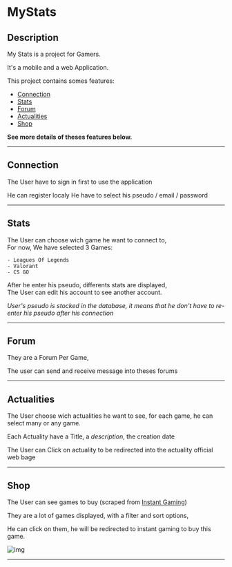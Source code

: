 # MyStats

## Description

My Stats is a project for Gamers.

It's a mobile and a web Application.

This project contains somes features:

- [Connection](#connection)
- [Stats](#stats)
- [Forum](#forum)
- [Actualities](#actualities)
- [Shop](#shop)


**See more details of theses features below.**

***
## Connection

The User have to sign in first to use the application

He can register localy
He have to select his pseudo / email / password

***
## Stats

The User can choose wich game he want to connect to,  
For now, We have selected 3 Games:  
```
- Leagues Of Legends
- Valorant
- CS GO
```
After he enter his pseudo, differents stats are displayed,   
The User can edit his account to see another account.

*User's pseudo is stocked in the database, it means that he don't have to re-enter his pseudo after his connection*
***
## Forum

They are a Forum Per Game,

The user can send and receive message into theses forums
***


## Actualities

The User choose wich actualities he want to see, for each game, he can select many or any game.

Each Actuality have a Title, a *description*, the creation date

The User can Click on actuality to be redirected into the actuality official web bage

***

## Shop

The User can see games to buy (scraped from [Instant Gaming](https://www.instant-gaming.com/fr/))

They are a lot of games displayed, with a filter and sort options,  

He can click on them, he will be redirected to instant gaming to buy this game.

![img](https://www.jeuxvideo-live.com/upload/instantgaming/compte.JPG)
***